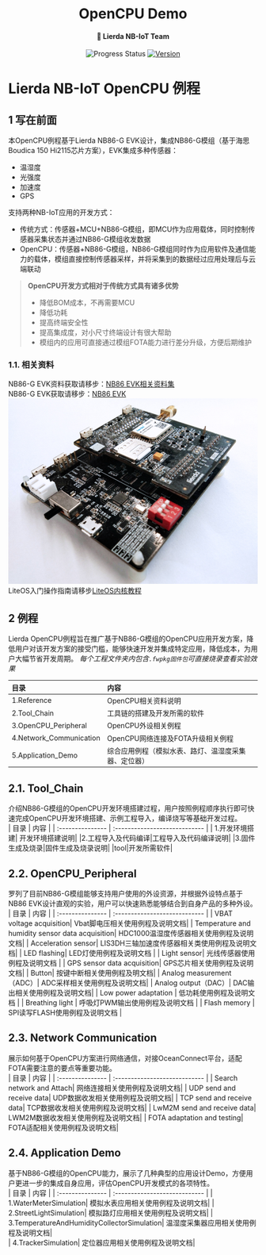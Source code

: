 <h1 align="center">
  OpenCPU Demo
</h1>

<h4 align="center">
  👋 Lierda NB-IoT Team
</h4>

<p align="center">
  <!-- <a href="https://travis-ci.org/lierda-nb-iot-team/OpenCPUdemo"> -->
    <img alt="Progress Status" src="http://progressed.io/bar/90?title=progress">
  <!-- </a> -->
  <a href="https://github.com/lierda-nb-iot-team/OpenCPUdemo/releases/tag/v1.0">
    <img alt="Version" src="https://img.shields.io/github/release/lierda-nb-iot-team/OpenCPUdemo.svg">
  </a>
</p>

<!-- <h3 align="center">
  <a href="./README_EN.md">
  Change to English
</h3> -->


# Lierda NB-IoT OpenCPU 例程
## 1 写在前面
本OpenCPU例程基于Lierda NB86-G EVK设计，集成NB86-G模组（基于海思Boudica 150 Hi2115芯片方案），EVK集成多种传感器：
- 温湿度
- 光强度
- 加速度
- GPS

支持两种NB-IoT应用的开发方式：
- 传统方式：传感器+MCU+NB86-G模组，即MCU作为应用载体，同时控制传感器采集状态并通过NB86-G模组收发数据
- OpenCPU：传感器+NB86-G模组，NB86-G模组同时作为应用软件及通信能力的载体，模组直接控制传感器采样，并将采集到的数据经过应用处理后与云端联动
> **OpenCPU开发方式相对于传统方式具有诸多优势**
> - 降低BOM成本，不再需要MCU
> - 降低功耗
> - 提高终端安全性
> - 提高集成度，对小尺寸终端设计有很大帮助
> - 模组内的应用可直接通过模组FOTA能力进行差分升级，方便后期维护
### 1.1. 相关资料
NB86-G EVK资料获取请移步：[NB86 EVK相关资料集](http://bbs.lierda.com/forum.php?mod=viewthread&tid=86&page=1&extra=&_dsign=91f69885)  
NB86-G EVK获取请移步：[NB86 EVK](https://item.taobao.com/item.htm?spm=a1z10.5-c.w4002-21080581561.13.565878241Htgvt&id=578262725191)
 ![NB86EVK](./Picture/NB86EVK黑色.png)  
LiteOS入门操作指南请移步[LiteOS内核教程](https://liteos.github.io/tutorials/kernel/)


## 2 例程

Lierda OpenCPU例程旨在推广基于NB86-G模组的OpenCPU应用开发方案，降低用户对该开发方案的接受门槛，能够快速开发并集成特定应用，降低成本，为用户大幅节省开发周期。
*每个工程文件夹内包含`.fwpkg固件包`可直接烧录查看实验效果*

| 目录 | 内容 |
| :----------- | :--------------- |
| 1.Reference   | OpenCPU相关资料说明|
| 2.Tool_Chain | 工具链的搭建及开发所需的软件|
| 3.OpenCPU_Peripheral| OpenCPU外设相关例程|
| 4.Network_Communication | OpenCPU网络连接及FOTA升级相关例程|
| 5.Application_Demo | 综合应用例程（模拟水表、路灯、温湿度采集器、定位器）|

## 2.1. Tool_Chain
介绍NB86-G模组的OpenCPU开发环境搭建过程，用户按照例程顺序执行即可快速完成OpenCPU开发环境搭建、示例工程导入，编译烧写等基础开发过程。   
| 目录              | 内容 |
| :--------------- | :---------------------------- |
| 1.开发环境搭建| 开发环境搭建说明|
|2.工程导入及代码编译|工程导入及代码编译说明|
|3.固件生成及烧录|固件生成及烧录说明|
|tool|开发所需软件|
## 2.2. OpenCPU_Peripheral
罗列了目前NB86-G模组能够支持用户使用的外设资源，并根据外设特点基于NB86 EVK设计直观的实验，用户可以快速熟悉能够结合到自身产品的多种外设。   
| 目录              | 内容 |
| :--------------- | :---------------------------- |
| VBAT voltage acquisition| Vbat脚电压相关使用例程及说明文档|
| Temperature and humidity sensor data acquisition| HDC1000温湿度传感器相关使用例程及说明文档|
| Acceleration sensor| LIS3DH三轴加速度传感器相关类使用例程及说明文档|
| LED flashing| LED灯使用例程及说明文档 |
| Light sensor| 光线传感器使用例程及说明文档 |
| GPS sensor data acquisition| GPS芯片相关使用例程及说明文档|
| Button| 按键中断相关使用例程及明文档|
| Analog measurement（ADC）| ADC采样相关使用例程及说明文档|
| Analog output（DAC）| DAC输出相关使用例程及说明文档|
| Low power adaptation | 低功耗使用例程及说明文档 |
| Breathing light | 呼吸灯PWM输出使用例程及说明文档 |
| Flash memory | SPI读写FLASH使用例程及说明文档 |

## 2.3. Network Communication 
展示如何基于OpenCPU方案进行网络通信，对接OceanConnect平台，适配FOTA需要注意的要点等重要功能。   
| 目录              | 内容 |
| :--------------- | :---------------------------- |
| Search network and Attach| 网络连接相关使用例程及说明文档|
| UDP send and receive data| UDP数据收发相关使用例程及说明文档|
| TCP send and receive data| TCP数据收发相关使用例程及说明文档|
| LwM2M send and receive data| LWM2M数据收发相关使用例程及说明文档|
| FOTA adaptation and testing| FOTA适配相关使用例程及说明文档|

## 2.4. Application Demo 
基于NB86-G模组的OpenCPU能力，展示了几种典型的应用设计Demo，方便用户更进一步的集成自身应用，评估OpenCPU开发模式的各项特性。   
| 目录              | 内容 |
| :--------------- | :---------------------------- |
| 1.WaterMeterSimulation| 模拟水表应用相关使用例程及说明文档|
| 2.StreetLightSimulation| 模拟路灯应用相关使用例程及说明文档|
| 3.TemperatureAndHumidityCollectorSimulation| 温湿度采集器应用相关使用例程及说明文档|  
| 4.TrackerSimulation| 定位器应用相关使用例程及说明文档|
